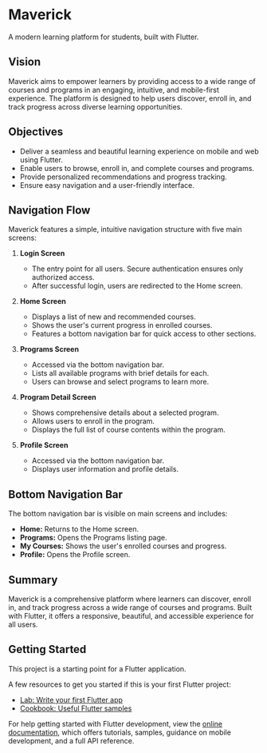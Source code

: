 # Maverick

A modern learning platform for students, built with Flutter.

## Vision

Maverick aims to empower learners by providing access to a wide range of courses and programs in an engaging, intuitive, and mobile-first experience. The platform is designed to help users discover, enroll in, and track progress across diverse learning opportunities.

## Objectives

- Deliver a seamless and beautiful learning experience on mobile and web using Flutter.
- Enable users to browse, enroll in, and complete courses and programs.
- Provide personalized recommendations and progress tracking.
- Ensure easy navigation and a user-friendly interface.

## Navigation Flow

Maverick features a simple, intuitive navigation structure with five main screens:

1. **Login Screen**
   - The entry point for all users. Secure authentication ensures only authorized access.
   - After successful login, users are redirected to the Home screen.

2. **Home Screen**
   - Displays a list of new and recommended courses.
   - Shows the user's current progress in enrolled courses.
   - Features a bottom navigation bar for quick access to other sections.

3. **Programs Screen**
   - Accessed via the bottom navigation bar.
   - Lists all available programs with brief details for each.
   - Users can browse and select programs to learn more.

4. **Program Detail Screen**
   - Shows comprehensive details about a selected program.
   - Allows users to enroll in the program.
   - Displays the full list of course contents within the program.

5. **Profile Screen**
   - Accessed via the bottom navigation bar.
   - Displays user information and profile details.

## Bottom Navigation Bar

The bottom navigation bar is visible on main screens and includes:
- **Home:** Returns to the Home screen.
- **Programs:** Opens the Programs listing page.
- **My Courses:** Shows the user's enrolled courses and progress.
- **Profile:** Opens the Profile screen.

## Summary

Maverick is a comprehensive platform where learners can discover, enroll in, and track progress across a wide range of courses and programs. Built with Flutter, it offers a responsive, beautiful, and accessible experience for all users.

## Getting Started

This project is a starting point for a Flutter application.

A few resources to get you started if this is your first Flutter project:

- [Lab: Write your first Flutter app](https://docs.flutter.dev/get-started/codelab)
- [Cookbook: Useful Flutter samples](https://docs.flutter.dev/cookbook)

For help getting started with Flutter development, view the
[online documentation](https://docs.flutter.dev/), which offers tutorials,
samples, guidance on mobile development, and a full API reference.
